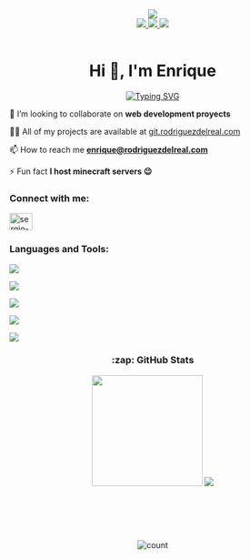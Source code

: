 [Instagram]: https://www.instagram.com/burnedreel/
[Twitter]: https://twitter.com/Ronambulo
[TikTok]: https://www.tiktok.com/@Ronambulo_
[Youtube]: https://www.youtube.com/channel/UC7UvzyArXEhe2yQc0yrR-zQ
[Website]: https://rodriguezdelreal.com/
[Twitch]: https://www.twitch.tv/Ronambulo


<div align="center">
  <!-- Banner -->
  <a href="https://www.youtube.com/watch?app=desktop&v=dQw4w9WgXcQ&feature=youtu.be&themeRefresh=1" target="_blank">
    <img src="https://i.pinimg.com/originals/cf/23/d5/cf23d5c33ff1ad50cf49d02721b4b5e2.gif">
  </a>
  <!-- Links -->
  <div>
    <a href="https://www.twitch.tv/Ronambulo" text-decoration="none">
      <img src="https://img.shields.io/twitch/status/ronambulo?color=9146FF&label=Ronambulo_%20twitch&logo=twitch&logoColor=white&style=for-the-badge">
    </a>
    <a href="https://rodriguezdelreal.com/" text-decoration="none">
      <img src="https://img.shields.io/website?label=rodriguezdelreal.com&style=for-the-badge&url=https%3A%2F%2Frodriguezdelreal.com/&color=004932&logo=googlechrome&logoColor=white">
    </a>
    <a href="https://twitter.com/Ronambulo" text-decoration="none">
      <img src="https://custom-icon-badges.demolab.com/badge/Follow%20ronambulo-X.com-black?style=for-the-badge&logo=X&logoColor=white">
    </a>
    
  </div>

  <br>
  <!-- Descripción -->
<h1 align="center">Hi 👋, I'm Enrique</h1>
    
[![Typing SVG](https://readme-typing-svg.demolab.com?font=Fira+Code&duration=3000&pause=1000&color=16854E&center=true&vCenter=true&width=435&lines=Software+Engineer;Student+at+U-tad;always+keen+to+learn)](https://git.io/typing-svg)

  <div align="left">
    
 👯 I’m looking to collaborate on **web development proyects**
 
 👨‍💻 All of my projects are available at [git.rodriguezdelreal.com](git.rodriguezdelreal.com)
 
 📫 How to reach me **enrique@rodriguezdelreal.com**
 
 ⚡ Fun fact **I host minecraft servers 😉**

<h3 align="left">Connect with me:</h3>
<p align="left">
<a href="https://linkedin.com/in/enrique-rodriguez-del-real" target="blank"><img align="center" src="https://raw.githubusercontent.com/rahuldkjain/github-profile-readme-generator/master/src/images/icons/Social/linked-in-alt.svg" alt="sergio-mahia" height="30" width="40" /></a>
</p>
<p align="left">
</p>

<h3 align="left">Languages and Tools:</h3>
<p align="left">
  <a href="https://skillicons.dev">
    <!-- Desarrollo Web -->
    <img src="https://skillicons.dev/icons?i=html,css,js,ts,react,nextjs,astro,tailwind,nodejs,express,npm,mongodb,mysql" />
  </a>
</p>

<p align="left">
  <a href="https://skillicons.dev">
    <!-- Desarrollo Móvil y Videojuegos -->
    <img src="https://skillicons.dev/icons?i=androidstudio,flutter,kotlin,java,unity,cpp,cs" />
  </a>
</p>

<p align="left">
  <a href="https://skillicons.dev">
    <!-- Seguridad, Sistemas Operativos y DevOps -->
    <img src="https://skillicons.dev/icons?i=kali,linux,ubuntu,bash,docker,kubernetes,aws,cloudflare,vercel" />
  </a>
</p>

<p align="left">
  <a href="https://skillicons.dev">
    <!-- Herramientas de Desarrollo -->
    <img src="https://skillicons.dev/icons?i=git,github,vscode,idea,eclipse,cmake" />
  </a>
</p>

<p align="left">
  <a href="https://skillicons.dev">
    <!-- Diseño, Documentación y Otros -->
    <img src="https://skillicons.dev/icons?i=figma,ps,ai,latex,md,discord,bots,wordpress,blender,py,r,arduino" />
  </a>
</p>



</div>
  <div>
  <h3>:zap: GitHub Stats</h1>
  <div align="left">   
  
 <p align="center"> <img src="https://github-readme-stats.vercel.app/api/top-langs/?username=Ronambulo&theme=dark&show_icons=true&hide_border=true&layout=donut&bg_color=151b23" target="_blank" rel="noreferrer" height="195px">
<img src="https://github-readme-stats.vercel.app/api?username=Ronambulo&theme=dark&show_icons=true&hide_border=true&count_private=true&bg_color=151b23&ring_color=004932" target="_blank" rel="noreferrer"></p>
    
      
  </div>
  <h1>
    &nbsp;
  </h1>
  
  ![count](https://komarev.com/ghpvc/?username=ronambulo&style=for-the-badge&color=004932)
</div>


